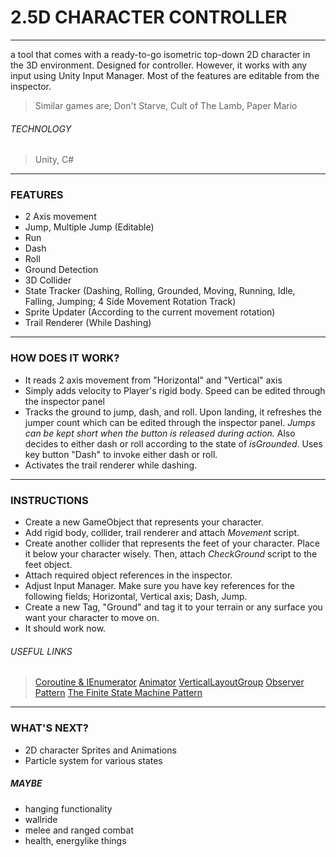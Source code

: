 # 2.5D CHARACTER CONTROLLER
***
a tool that comes with a ready-to-go isometric top-down 2D character in the 3D environment. Designed for controller. However, it works with any input using Unity Input Manager. Most of the features are editable from the inspector.
> Similar games are; Don't Starve, Cult of The Lamb, Paper Mario
###### TECHNOLOGY
> Unity, C#
---
### FEATURES
* 2 Axis movement
* Jump, Multiple Jump (Editable)
* Run
* Dash
* Roll
* Ground Detection
* 3D Collider
* State Tracker (Dashing, Rolling, Grounded, Moving, Running, Idle, Falling, Jumping; 4 Side Movement Rotation Track)
* Sprite Updater (According to the current movement rotation)
* Trail Renderer (While Dashing)
---
### HOW DOES IT WORK?
* It reads 2 axis movement from "Horizontal" and "Vertical" axis
* Simply adds velocity to Player's rigid body. Speed can be edited through the inspector panel
* Tracks the ground to jump, dash, and roll. Upon landing, it refreshes the jumper count which can be edited through the inspector panel. _Jumps can be kept short when the button is released during action._ Also decides to either dash or roll according to the state of _isGrounded_. Uses key button "Dash" to invoke either dash or roll.
* Activates the trail renderer while dashing.
---
### INSTRUCTIONS
* Create a new GameObject that represents your character.
* Add rigid body, collider, trail renderer and attach _Movement_ script.
* Create another collider that represents the feet of your character. Place it below your character wisely. Then, attach _CheckGround_ script to the feet object.
* Attach required object references in the inspector.
* Adjust Input Manager. Make sure you have key references for the following fields; Horizontal, Vertical axis; Dash, Jump.
* Create a new Tag, "Ground" and tag it to your terrain or any surface you want your character to move on.
* It should work now.

###### USEFUL LINKS
> [Coroutine & IEnumerator](https://docs.unity3d.com/ScriptReference/MonoBehaviour.StartCoroutine.html "Unity Documentation")
> [Animator](https://docs.unity3d.com/ScriptReference/Animator.html)
> [VerticalLayoutGroup](https://docs.unity3d.com/Packages/com.unity.ugui@1.0/manual/script-VerticalLayoutGroup.html)
> [Observer Pattern](https://unity.com/how-to/create-modular-and-maintainable-code-observer-pattern)
> [The Finite State Machine Pattern](https://unity.com/how-to/develop-modular-flexible-codebase-state-programming-pattern#example-state)

***
### WHAT'S NEXT?
* 2D character Sprites and Animations
* Particle system for various states

##### MAYBE
* hanging functionality
* wallride
* melee and ranged combat
* health, energylike things
